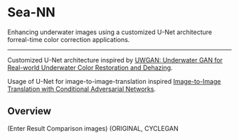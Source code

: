 # Sea-NN
Enhancing underwater images using a customized U-Net architecture forreal-time color correction applications.

---

Customized U-Net architecture inspired by [UWGAN: Underwater GAN for Real-world Underwater Color Restoration and Dehazing](https://arxiv.org/abs/1912.10269).

Usage of U-Net for image-to-image-translation inspired [Image-to-Image Translation with Conditional Adversarial Networks](https://arxiv.org/abs/1611.07004).

## Overview

(Enter Result Comparison images)
(ORIGINAL, CYCLEGAN

